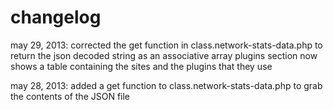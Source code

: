 # changelog #may 29, 2013: corrected the get function in class.network-stats-data.php to return the json decoded string as an associative array              plugins section now shows a table containing the sites and the plugins that they usemay 28, 2013: added a get function to class.network-stats-data.php to grab the contents of the JSON file